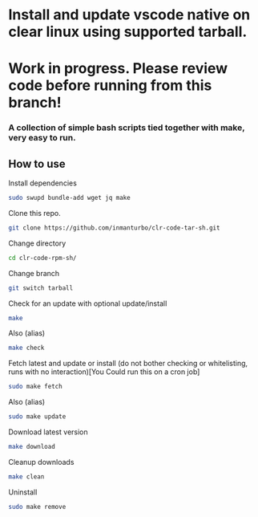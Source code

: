 # Install and update vscode native on clear linux using supported tarball. 
# Work in progress. Please review code before running from this branch!

### A collection of simple bash scripts tied together with make, very easy to run.

## How to use
Install dependencies
```bash
sudo swupd bundle-add wget jq make
```

Clone this repo.

```bash
git clone https://github.com/inmanturbo/clr-code-tar-sh.git
```
Change directory
```bash
cd clr-code-rpm-sh/
```

Change branch
```bash
git switch tarball
```

Check for an update with optional update/install
```bash
make
```
Also (alias)
```bash
make check
```
Fetch latest and update or install (do not bother checking or whitelisting, runs with no interaction)[You Could run this on a cron job]

```bash
sudo make fetch
```
Also (alias)
```bash
sudo make update
```
Download latest version
```bash
make download
```
Cleanup downloads
```bash
make clean
```
Uninstall
```bash
sudo make remove
```


